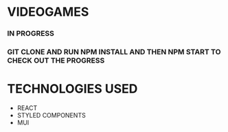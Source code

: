 # VIDEOGAMES

### IN PROGRESS

### GIT CLONE AND RUN NPM INSTALL AND THEN NPM START TO CHECK OUT THE PROGRESS

# TECHNOLOGIES USED

- REACT
- STYLED COMPONENTS
- MUI

